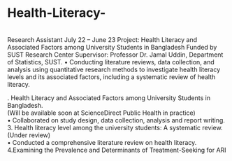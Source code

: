 # Health-Literacy-
<br>
Research Assistant                                                                                                                                       July 22 – June 23 
Project: Health Literacy and Associated Factors among University Students in Bangladesh 
Funded by SUST Research Center  
Supervisor: Professor Dr. Jamal Uddin, Department of Statistics, SUST. 
• Conducting literature reviews, data collection, and analysis using quantitative research methods to investigate 
health literacy levels and its associated factors, including a systematic review of health literacy. 
<br>

. Health Literacy and Associated Factors among University Students in Bangladesh.  
(Will be available soon at ScienceDirect Public Health in practice)  
• Collaborated on study design, data collection, analysis and report writing. 
3. Health literacy level among the university students: A systematic review. (Under review)   
• Conducted a comprehensive literature review on health literacy. 
4.Examining the Prevalence and Determinants of Treatment-Seeking for ARI
